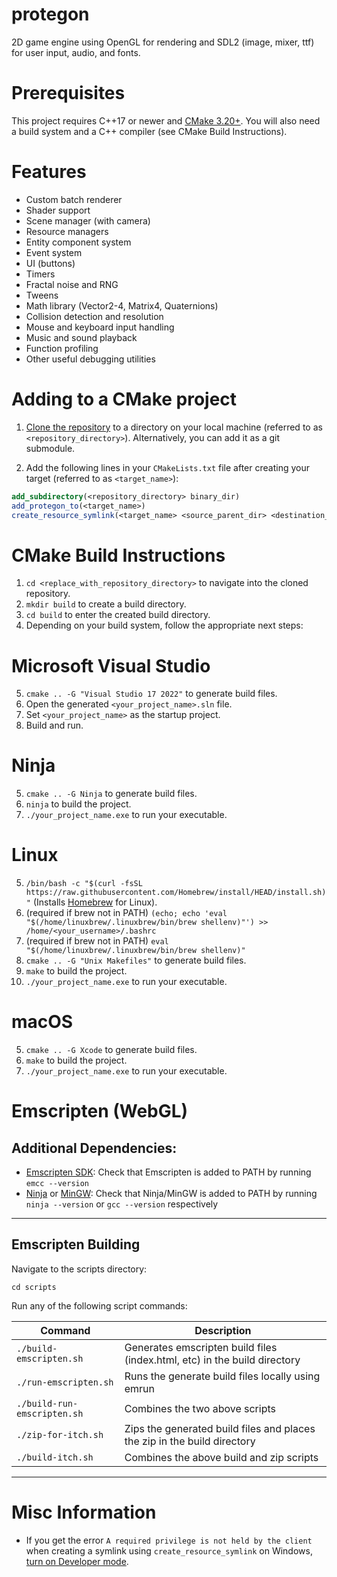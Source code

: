 # protegon

2D game engine using OpenGL for rendering and SDL2 (image, mixer, ttf) for user input, audio, and fonts.

# Prerequisites

This project requires C++17 or newer and [CMake 3.20+](https://cmake.org/download/).
You will also need a build system and a C++ compiler (see CMake Build Instructions).

# Features

- Custom batch renderer
- Shader support
- Scene manager (with camera)
- Resource managers
- Entity component system
- Event system
- UI (buttons)
- Timers
- Fractal noise and RNG
- Tweens
- Math library (Vector2-4, Matrix4, Quaternions)
- Collision detection and resolution
- Mouse and keyboard input handling
- Music and sound playback
- Function profiling
- Other useful debugging utilities

# Adding to a CMake project

1. [Clone the repository](https://docs.github.com/en/repositories/creating-and-managing-repositories/cloning-a-repository) to a directory on your local machine (referred to as `<repository_directory>`). Alternatively, you can add it as a git submodule.

2. Add the following lines in your `CMakeLists.txt` file after creating your target (referred to as `<target_name>`):

```cmake
add_subdirectory(<repository_directory> binary_dir)
add_protegon_to(<target_name>)
create_resource_symlink(<target_name> <source_parent_dir> <destination_parent_dir> <directory_name>) // (optional for creating a symlink for the resources folder)
```

# CMake Build Instructions

1. `cd <replace_with_repository_directory>` to navigate into the cloned repository.
2. `mkdir build` to create a build directory.
3. `cd build` to enter the created build directory.
4. Depending on your build system, follow the appropriate next steps:

# Microsoft Visual Studio

5. `cmake .. -G "Visual Studio 17 2022"` to generate build files.
6. Open the generated `<your_project_name>.sln` file.
7. Set `<your_project_name>` as the startup project.
8. Build and run.

# Ninja

5. `cmake .. -G Ninja` to generate build files.
6. `ninja` to build the project.
7. `./your_project_name.exe` to run your executable.

# Linux

5. `/bin/bash -c "$(curl -fsSL https://raw.githubusercontent.com/Homebrew/install/HEAD/install.sh)"` (Installs [Homebrew](https://brew.sh/) for Linux).
6. (required if brew not in PATH) `(echo; echo 'eval "$(/home/linuxbrew/.linuxbrew/bin/brew shellenv)"') >> /home/<your_username>/.bashrc`
7. (required if brew not in PATH) `eval "$(/home/linuxbrew/.linuxbrew/bin/brew shellenv)"`
8. `cmake .. -G "Unix Makefiles"` to generate build files.
9. `make` to build the project.
10. `./your_project_name.exe` to run your executable.

# macOS

5. `cmake .. -G Xcode` to generate build files.
6. `make` to build the project.
7. `./your_project_name.exe` to run your executable.

# Emscripten (WebGL)

Additional Dependencies:
---
* [Emscripten SDK](https://emscripten.org/): Check that Emscripten is added to PATH by running ```emcc --version```
* [Ninja](https://ninja-build.org/) or [MinGW](https://www.mingw-w64.org/): Check that Ninja/MinGW is added to PATH by running ```ninja --version``` or ```gcc --version``` respectively
---
Emscripten Building
---
Navigate to the scripts directory:

```cd scripts```

Run any of the following script commands:

| Command    | Description |
| -------- | ------- |
| ```./build-emscripten.sh```  | Generates emscripten build files (index.html, etc) in the build directory |
| ```./run-emscripten.sh``` | Runs the generate build files locally using emrun |
| ```./build-run-emscripten.sh```    | Combines the two above scripts |
| ```./zip-for-itch.sh```    | Zips the generated build files and places the zip in the build directory |
| ```./build-itch.sh```    | Combines the above build and zip scripts |

---

# Misc Information

- If you get the error ```A required privilege is not held by the client``` when creating a symlink using ```create_resource_symlink``` on Windows, [turn on Developer mode](https://learn.microsoft.com/en-us/windows/apps/get-started/enable-your-device-for-development).
